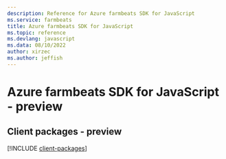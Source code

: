 ```yaml
---
description: Reference for Azure farmbeats SDK for JavaScript
ms.service: farmbeats
title: Azure farmbeats SDK for JavaScript
ms.topic: reference
ms.devlang: javascript
ms.data: 08/10/2022
author: xirzec
ms.author: jeffish
---
```

# Azure farmbeats SDK for JavaScript - preview

## Client packages - preview
[!INCLUDE [client-packages](farmbeats-client-index.md)]